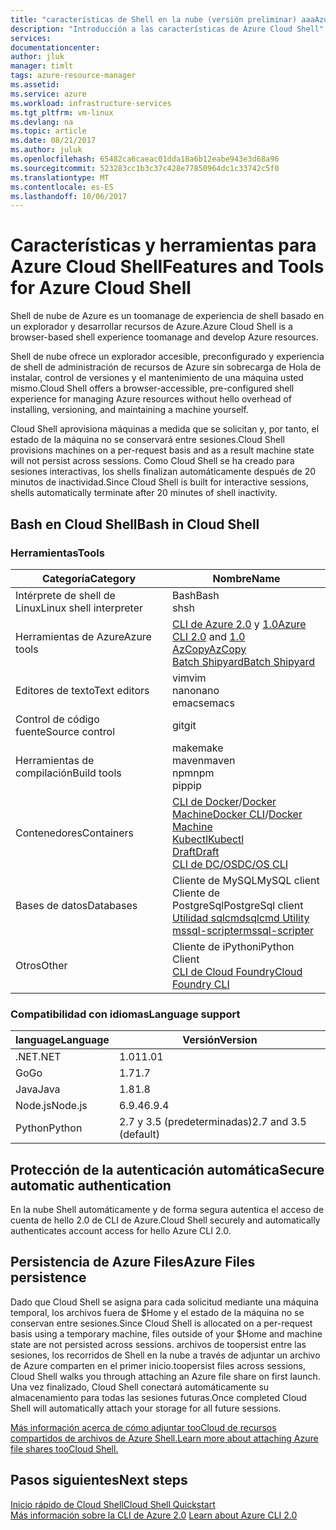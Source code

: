 ```yaml
---
title: "características de Shell en la nube (versión preliminar) aaaAzure | Documentos de Microsoft"
description: "Introducción a las características de Azure Cloud Shell"
services: 
documentationcenter: 
author: jluk
manager: timlt
tags: azure-resource-manager
ms.assetid: 
ms.service: azure
ms.workload: infrastructure-services
ms.tgt_pltfrm: vm-linux
ms.devlang: na
ms.topic: article
ms.date: 08/21/2017
ms.author: juluk
ms.openlocfilehash: 65482ca6caeac01dda18a6b12eabe943e3d68a96
ms.sourcegitcommit: 523283cc1b3c37c428e77850964dc1c33742c5f0
ms.translationtype: MT
ms.contentlocale: es-ES
ms.lasthandoff: 10/06/2017
---
```

# <a name="features-and-tools-for-azure-cloud-shell"></a><span data-ttu-id="0eddd-103">Características y herramientas para Azure Cloud Shell</span><span class="sxs-lookup"><span data-stu-id="0eddd-103">Features and Tools for Azure Cloud Shell</span></span>
<span data-ttu-id="0eddd-104">Shell de nube de Azure es un toomanage de experiencia de shell basado en un explorador y desarrollar recursos de Azure.</span><span class="sxs-lookup"><span data-stu-id="0eddd-104">Azure Cloud Shell is a browser-based shell experience toomanage and develop Azure resources.</span></span>

<span data-ttu-id="0eddd-105">Shell de nube ofrece un explorador accesible, preconfigurado y experiencia de shell de administración de recursos de Azure sin sobrecarga de Hola de instalar, control de versiones y el mantenimiento de una máquina usted mismo.</span><span class="sxs-lookup"><span data-stu-id="0eddd-105">Cloud Shell offers a browser-accessible, pre-configured shell experience for managing Azure resources without hello overhead of installing, versioning, and maintaining a machine yourself.</span></span>

<span data-ttu-id="0eddd-106">Cloud Shell aprovisiona máquinas a medida que se solicitan y, por tanto, el estado de la máquina no se conservará entre sesiones.</span><span class="sxs-lookup"><span data-stu-id="0eddd-106">Cloud Shell provisions machines on a per-request basis and as a result machine state will not persist across sessions.</span></span> <span data-ttu-id="0eddd-107">Como Cloud Shell se ha creado para sesiones interactivas, los shells finalizan automáticamente después de 20 minutos de inactividad.</span><span class="sxs-lookup"><span data-stu-id="0eddd-107">Since Cloud Shell is built for interactive sessions, shells automatically terminate after 20 minutes of shell inactivity.</span></span>

## <a name="bash-in-cloud-shell"></a><span data-ttu-id="0eddd-108">Bash en Cloud Shell</span><span class="sxs-lookup"><span data-stu-id="0eddd-108">Bash in Cloud Shell</span></span>
### <a name="tools"></a><span data-ttu-id="0eddd-109">Herramientas</span><span class="sxs-lookup"><span data-stu-id="0eddd-109">Tools</span></span>
|<span data-ttu-id="0eddd-110">Categoría</span><span class="sxs-lookup"><span data-stu-id="0eddd-110">Category</span></span>   |<span data-ttu-id="0eddd-111">Nombre</span><span class="sxs-lookup"><span data-stu-id="0eddd-111">Name</span></span>   |
|---|---|
|<span data-ttu-id="0eddd-112">Intérprete de shell de Linux</span><span class="sxs-lookup"><span data-stu-id="0eddd-112">Linux shell interpreter</span></span>|<span data-ttu-id="0eddd-113">Bash</span><span class="sxs-lookup"><span data-stu-id="0eddd-113">Bash</span></span><br> <span data-ttu-id="0eddd-114">sh</span><span class="sxs-lookup"><span data-stu-id="0eddd-114">sh</span></span>               |
|<span data-ttu-id="0eddd-115">Herramientas de Azure</span><span class="sxs-lookup"><span data-stu-id="0eddd-115">Azure tools</span></span>            |<span data-ttu-id="0eddd-116">[CLI de Azure 2.0](https://github.com/Azure/azure-cli) y [1.0](https://github.com/Azure/azure-xplat-cli)</span><span class="sxs-lookup"><span data-stu-id="0eddd-116">[Azure CLI 2.0](https://github.com/Azure/azure-cli) and [1.0](https://github.com/Azure/azure-xplat-cli)</span></span><br> [<span data-ttu-id="0eddd-117">AzCopy</span><span class="sxs-lookup"><span data-stu-id="0eddd-117">AzCopy</span></span>](https://docs.microsoft.com/azure/storage/storage-use-azcopy)<br> [<span data-ttu-id="0eddd-118">Batch Shipyard</span><span class="sxs-lookup"><span data-stu-id="0eddd-118">Batch Shipyard</span></span>](https://github.com/Azure/batch-shipyard)     |
|<span data-ttu-id="0eddd-119">Editores de texto</span><span class="sxs-lookup"><span data-stu-id="0eddd-119">Text editors</span></span>           |<span data-ttu-id="0eddd-120">vim</span><span class="sxs-lookup"><span data-stu-id="0eddd-120">vim</span></span><br> <span data-ttu-id="0eddd-121">nano</span><span class="sxs-lookup"><span data-stu-id="0eddd-121">nano</span></span><br> <span data-ttu-id="0eddd-122">emacs</span><span class="sxs-lookup"><span data-stu-id="0eddd-122">emacs</span></span>       |
|<span data-ttu-id="0eddd-123">Control de código fuente</span><span class="sxs-lookup"><span data-stu-id="0eddd-123">Source control</span></span>         |<span data-ttu-id="0eddd-124">git</span><span class="sxs-lookup"><span data-stu-id="0eddd-124">git</span></span>                    |
|<span data-ttu-id="0eddd-125">Herramientas de compilación</span><span class="sxs-lookup"><span data-stu-id="0eddd-125">Build tools</span></span>            |<span data-ttu-id="0eddd-126">make</span><span class="sxs-lookup"><span data-stu-id="0eddd-126">make</span></span><br> <span data-ttu-id="0eddd-127">maven</span><span class="sxs-lookup"><span data-stu-id="0eddd-127">maven</span></span><br> <span data-ttu-id="0eddd-128">npm</span><span class="sxs-lookup"><span data-stu-id="0eddd-128">npm</span></span><br> <span data-ttu-id="0eddd-129">pip</span><span class="sxs-lookup"><span data-stu-id="0eddd-129">pip</span></span>         |
|<span data-ttu-id="0eddd-130">Contenedores</span><span class="sxs-lookup"><span data-stu-id="0eddd-130">Containers</span></span>             |<span data-ttu-id="0eddd-131">[CLI de Docker](https://github.com/docker/cli)/[Docker Machine](https://github.com/docker/machine)</span><span class="sxs-lookup"><span data-stu-id="0eddd-131">[Docker CLI](https://github.com/docker/cli)/[Docker Machine](https://github.com/docker/machine)</span></span><br> [<span data-ttu-id="0eddd-132">Kubectl</span><span class="sxs-lookup"><span data-stu-id="0eddd-132">Kubectl</span></span>](https://kubernetes.io/docs/user-guide/kubectl-overview/)<br> [<span data-ttu-id="0eddd-133">Draft</span><span class="sxs-lookup"><span data-stu-id="0eddd-133">Draft</span></span>](https://github.com/Azure/draft)<br> [<span data-ttu-id="0eddd-134">CLI de DC/OS</span><span class="sxs-lookup"><span data-stu-id="0eddd-134">DC/OS CLI</span></span>](https://github.com/dcos/dcos-cli)         |
|<span data-ttu-id="0eddd-135">Bases de datos</span><span class="sxs-lookup"><span data-stu-id="0eddd-135">Databases</span></span>              |<span data-ttu-id="0eddd-136">Cliente de MySQL</span><span class="sxs-lookup"><span data-stu-id="0eddd-136">MySQL client</span></span><br> <span data-ttu-id="0eddd-137">Cliente de PostgreSql</span><span class="sxs-lookup"><span data-stu-id="0eddd-137">PostgreSql client</span></span><br> [<span data-ttu-id="0eddd-138">Utilidad sqlcmd</span><span class="sxs-lookup"><span data-stu-id="0eddd-138">sqlcmd Utility</span></span>](https://docs.microsoft.com/sql/tools/sqlcmd-utility)<br> [<span data-ttu-id="0eddd-139">mssql-scripter</span><span class="sxs-lookup"><span data-stu-id="0eddd-139">mssql-scripter</span></span>](https://github.com/Microsoft/sql-xplat-cli) |
|<span data-ttu-id="0eddd-140">Otros</span><span class="sxs-lookup"><span data-stu-id="0eddd-140">Other</span></span>                  |<span data-ttu-id="0eddd-141">Cliente de iPython</span><span class="sxs-lookup"><span data-stu-id="0eddd-141">iPython Client</span></span><br> [<span data-ttu-id="0eddd-142">CLI de Cloud Foundry</span><span class="sxs-lookup"><span data-stu-id="0eddd-142">Cloud Foundry CLI</span></span>](https://github.com/cloudfoundry/cli)<br> |

### <a name="language-support"></a><span data-ttu-id="0eddd-143">Compatibilidad con idiomas</span><span class="sxs-lookup"><span data-stu-id="0eddd-143">Language support</span></span>
|<span data-ttu-id="0eddd-144">language</span><span class="sxs-lookup"><span data-stu-id="0eddd-144">Language</span></span>   |<span data-ttu-id="0eddd-145">Versión</span><span class="sxs-lookup"><span data-stu-id="0eddd-145">Version</span></span>   |
|---|---|
|<span data-ttu-id="0eddd-146">.NET</span><span class="sxs-lookup"><span data-stu-id="0eddd-146">.NET</span></span>       |<span data-ttu-id="0eddd-147">1.01</span><span class="sxs-lookup"><span data-stu-id="0eddd-147">1.01</span></span>       |
|<span data-ttu-id="0eddd-148">Go</span><span class="sxs-lookup"><span data-stu-id="0eddd-148">Go</span></span>         |<span data-ttu-id="0eddd-149">1.7</span><span class="sxs-lookup"><span data-stu-id="0eddd-149">1.7</span></span>        |
|<span data-ttu-id="0eddd-150">Java</span><span class="sxs-lookup"><span data-stu-id="0eddd-150">Java</span></span>       |<span data-ttu-id="0eddd-151">1.8</span><span class="sxs-lookup"><span data-stu-id="0eddd-151">1.8</span></span>        |
|<span data-ttu-id="0eddd-152">Node.js</span><span class="sxs-lookup"><span data-stu-id="0eddd-152">Node.js</span></span>    |<span data-ttu-id="0eddd-153">6.9.4</span><span class="sxs-lookup"><span data-stu-id="0eddd-153">6.9.4</span></span>      |
|<span data-ttu-id="0eddd-154">Python</span><span class="sxs-lookup"><span data-stu-id="0eddd-154">Python</span></span>     |<span data-ttu-id="0eddd-155">2.7 y 3.5 (predeterminadas)</span><span class="sxs-lookup"><span data-stu-id="0eddd-155">2.7 and 3.5 (default)</span></span>|

## <a name="secure-automatic-authentication"></a><span data-ttu-id="0eddd-156">Protección de la autenticación automática</span><span class="sxs-lookup"><span data-stu-id="0eddd-156">Secure automatic authentication</span></span>
<span data-ttu-id="0eddd-157">En la nube Shell automáticamente y de forma segura autentica el acceso de cuenta de hello 2.0 de CLI de Azure.</span><span class="sxs-lookup"><span data-stu-id="0eddd-157">Cloud Shell securely and automatically authenticates account access for hello Azure CLI 2.0.</span></span>

## <a name="azure-files-persistence"></a><span data-ttu-id="0eddd-158">Persistencia de Azure Files</span><span class="sxs-lookup"><span data-stu-id="0eddd-158">Azure Files persistence</span></span>
<span data-ttu-id="0eddd-159">Dado que Cloud Shell se asigna para cada solicitud mediante una máquina temporal, los archivos fuera de $Home y el estado de la máquina no se conservan entre sesiones.</span><span class="sxs-lookup"><span data-stu-id="0eddd-159">Since Cloud Shell is allocated on a per-request basis using a temporary machine, files outside of your $Home and machine state are not persisted across sessions.</span></span>
<span data-ttu-id="0eddd-160">archivos de toopersist entre las sesiones, los recorridos de Shell en la nube a través de adjuntar un archivo de Azure comparten en el primer inicio.</span><span class="sxs-lookup"><span data-stu-id="0eddd-160">toopersist files across sessions, Cloud Shell walks you through attaching an Azure file share on first launch.</span></span>
<span data-ttu-id="0eddd-161">Una vez finalizado, Cloud Shell conectará automáticamente su almacenamiento para todas las sesiones futuras.</span><span class="sxs-lookup"><span data-stu-id="0eddd-161">Once completed Cloud Shell will automatically attach your storage for all future sessions.</span></span>

[<span data-ttu-id="0eddd-162">Más información acerca de cómo adjuntar tooCloud de recursos compartidos de archivos de Azure Shell.</span><span class="sxs-lookup"><span data-stu-id="0eddd-162">Learn more about attaching Azure file shares tooCloud Shell.</span></span>](persisting-shell-storage.md)

## <a name="next-steps"></a><span data-ttu-id="0eddd-163">Pasos siguientes</span><span class="sxs-lookup"><span data-stu-id="0eddd-163">Next steps</span></span>
[<span data-ttu-id="0eddd-164">Inicio rápido de Cloud Shell</span><span class="sxs-lookup"><span data-stu-id="0eddd-164">Cloud Shell Quickstart</span></span>](quickstart.md) <br><span data-ttu-id="0eddd-165">
[Más información sobre la CLI de Azure 2.0](https://docs.microsoft.com/cli/azure/)</span><span class="sxs-lookup"><span data-stu-id="0eddd-165">
[Learn about Azure CLI 2.0](https://docs.microsoft.com/cli/azure/)</span></span> <br>